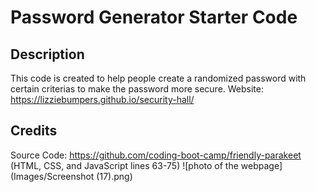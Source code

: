 # Password Generator Starter Code

## Description

This code is created to help people create a randomized password with certain criterias to make the password more secure.
Website: https://lizziebumpers.github.io/security-hall/

## Credits

Source Code: https://github.com/coding-boot-camp/friendly-parakeet (HTML, CSS, and JavaScript lines 63-75)
![photo of the webpage](Images/Screenshot (17).png)